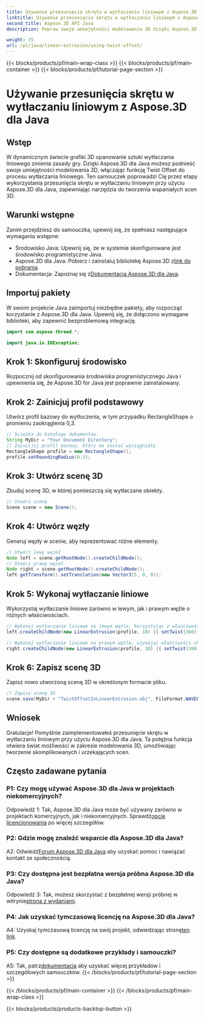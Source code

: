 ```yaml
---
title: Używanie przesunięcia skrętu w wytłaczaniu liniowym z Aspose.3D dla Java
linktitle: Używanie przesunięcia skrętu w wytłaczaniu liniowym z Aspose.3D dla Java
second_title: Aspose.3D API Java
description: Popraw swoje umiejętności modelowania 3D dzięki Aspose.3D dla Java. W tym obszernym samouczku nauczysz się korzystać z przesunięcia skrętu w wytłaczaniu liniowym.

weight: 15
url: /pl/java/linear-extrusion/using-twist-offset/
---
```


{{< blocks/products/pf/main-wrap-class >}}
{{< blocks/products/pf/main-container >}}
{{< blocks/products/pf/tutorial-page-section >}}

# Używanie przesunięcia skrętu w wytłaczaniu liniowym z Aspose.3D dla Java

## Wstęp

W dynamicznym świecie grafiki 3D opanowanie sztuki wytłaczania liniowego zmienia zasady gry. Dzięki Aspose.3D dla Java możesz podnieść swoje umiejętności modelowania 3D, włączając funkcję Twist Offset do procesu wytłaczania liniowego. Ten samouczek poprowadzi Cię przez etapy wykorzystania przesunięcia skrętu w wytłaczaniu liniowym przy użyciu Aspose.3D dla Java, zapewniając narzędzia do tworzenia wspaniałych scen 3D.

## Warunki wstępne

Zanim przejdziesz do samouczka, upewnij się, że spełniasz następujące wymagania wstępne:

- Środowisko Java: Upewnij się, że w systemie skonfigurowane jest środowisko programistyczne Java.
-  Aspose.3D dla Java: Pobierz i zainstaluj bibliotekę Aspose.3D z[link do pobrania](https://releases.aspose.com/3d/java/).
-  Dokumentacja: Zapoznaj się z[Dokumentacja Aspose.3D dla Java](https://reference.aspose.com/3d/java/).

## Importuj pakiety

W swoim projekcie Java zaimportuj niezbędne pakiety, aby rozpocząć korzystanie z Aspose.3D dla Java. Upewnij się, że dołączono wymagane biblioteki, aby zapewnić bezproblemową integrację.

```java
import com.aspose.threed.*;

import java.io.IOException;
```

## Krok 1: Skonfiguruj środowisko

Rozpocznij od skonfigurowania środowiska programistycznego Java i upewnienia się, że Aspose.3D for Java jest poprawnie zainstalowany.

## Krok 2: Zainicjuj profil podstawowy

Utwórz profil bazowy do wytłoczenia, w tym przypadku RectangleShape o promieniu zaokrąglenia 0,3.

```java
// Ścieżka do katalogu dokumentów.
String MyDir = "Your Document Directory";
// Zainicjuj profil bazowy, który ma zostać wyciągnięty
RectangleShape profile = new RectangleShape();
profile.setRoundingRadius(0.3);
```

## Krok 3: Utwórz scenę 3D

Zbuduj scenę 3D, w której pomieszczą się wytłaczane obiekty.

```java
// Utwórz scenę
Scene scene = new Scene();
```

## Krok 4: Utwórz węzły

Generuj węzły w scenie, aby reprezentować różne elementy.

```java
// Utwórz lewy węzeł
Node left = scene.getRootNode().createChildNode();
// Utwórz prawy węzeł
Node right = scene.getRootNode().createChildNode();
left.getTransform().setTranslation(new Vector3(5, 0, 0));
```

## Krok 5: Wykonaj wytłaczanie liniowe

Wykorzystaj wytłaczanie liniowe zarówno w lewym, jak i prawym węźle o różnych właściwościach.

```java
// Wykonaj wytłaczanie liniowe na lewym węźle, korzystając z właściwości skrętu i plasterków
left.createChildNode(new LinearExtrusion(profile, 10) {{ setTwist(360); setSlices(100); }});

// Wykonaj wytłaczanie liniowe na prawym węźle, używając właściwości skrętu, przesunięcia skrętu i plasterków
right.createChildNode(new LinearExtrusion(profile, 10) {{ setTwist(360); setSlices(100); setTwistOffset(new Vector3(3, 0, 0)); }});
```

## Krok 6: Zapisz scenę 3D

Zapisz nowo utworzoną scenę 3D w określonym formacie pliku.

```java
// Zapisz scenę 3D
scene.save(MyDir + "TwistOffsetInLinearExtrusion.obj", FileFormat.WAVEFRONTOBJ);
```

## Wniosek

Gratulacje! Pomyślnie zaimplementowałeś przesunięcie skrętu w wytłaczaniu liniowym przy użyciu Aspose.3D dla Java. Ta potężna funkcja otwiera świat możliwości w zakresie modelowania 3D, umożliwiając tworzenie skomplikowanych i urzekających scen.

## Często zadawane pytania

### P1: Czy mogę używać Aspose.3D dla Java w projektach niekomercyjnych?

 Odpowiedź 1: Tak, Aspose.3D dla Java może być używany zarówno w projektach komercyjnych, jak i niekomercyjnych. Sprawdź[opcje licencjonowania](https://purchase.aspose.com/buy) po więcej szczegółów.

### P2: Gdzie mogę znaleźć wsparcie dla Aspose.3D dla Java?

 A2: Odwiedź[Forum Aspose.3D dla Java](https://forum.aspose.com/c/3d/18) aby uzyskać pomoc i nawiązać kontakt ze społecznością.

### P3: Czy dostępna jest bezpłatna wersja próbna Aspose.3D dla Java?

 Odpowiedź 3: Tak, możesz skorzystać z bezpłatnej wersji próbnej w witrynie[strona z wydaniami](https://releases.aspose.com/).

### P4: Jak uzyskać tymczasową licencję na Aspose.3D dla Java?

 A4: Uzyskaj tymczasową licencję na swój projekt, odwiedzając stronę[ten link](https://purchase.aspose.com/temporary-license/).

### P5: Czy dostępne są dodatkowe przykłady i samouczki?

 A5: Tak, patrz[dokumentacja](https://reference.aspose.com/3d/java/) aby uzyskać więcej przykładów i szczegółowych samouczków.
{{< /blocks/products/pf/tutorial-page-section >}}

{{< /blocks/products/pf/main-container >}}
{{< /blocks/products/pf/main-wrap-class >}}

{{< blocks/products/products-backtop-button >}}
